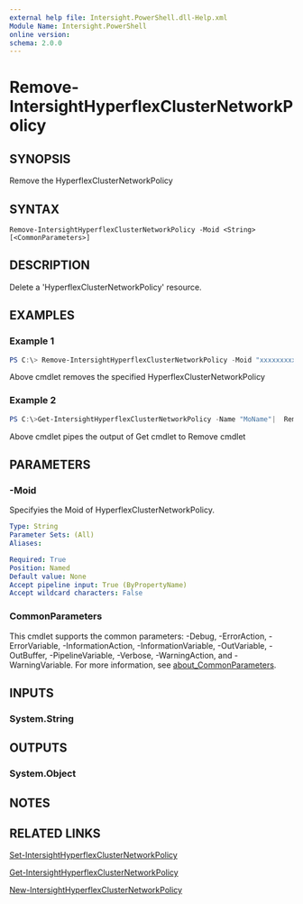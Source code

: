 ```yaml
---
external help file: Intersight.PowerShell.dll-Help.xml
Module Name: Intersight.PowerShell
online version:
schema: 2.0.0
---
```


# Remove-IntersightHyperflexClusterNetworkPolicy

## SYNOPSIS
Remove the HyperflexClusterNetworkPolicy

## SYNTAX

```
Remove-IntersightHyperflexClusterNetworkPolicy -Moid <String> [<CommonParameters>]
```

## DESCRIPTION
Delete a &apos;HyperflexClusterNetworkPolicy&apos; resource.

## EXAMPLES

### Example 1
```powershell
PS C:\> Remove-IntersightHyperflexClusterNetworkPolicy -Moid "xxxxxxxxxxxxxxxxxxxxxxxxxxx"
```
Above cmdlet removes the specified HyperflexClusterNetworkPolicy 

### Example 2
```powershell
PS C:\>Get-IntersightHyperflexClusterNetworkPolicy -Name "MoName"|  Remove-IntersightHyperflexClusterNetworkPolicy
```
Above cmdlet pipes the output of Get cmdlet to Remove cmdlet

## PARAMETERS

### -Moid
Specifyies the Moid of HyperflexClusterNetworkPolicy.

```yaml
Type: String
Parameter Sets: (All)
Aliases:

Required: True
Position: Named
Default value: None
Accept pipeline input: True (ByPropertyName)
Accept wildcard characters: False
```

### CommonParameters
This cmdlet supports the common parameters: -Debug, -ErrorAction, -ErrorVariable, -InformationAction, -InformationVariable, -OutVariable, -OutBuffer, -PipelineVariable, -Verbose, -WarningAction, and -WarningVariable. For more information, see [about_CommonParameters](http://go.microsoft.com/fwlink/?LinkID=113216).

## INPUTS

### System.String

## OUTPUTS

### System.Object
## NOTES

## RELATED LINKS

[Set-IntersightHyperflexClusterNetworkPolicy](./Set-IntersightHyperflexClusterNetworkPolicy.md)

[Get-IntersightHyperflexClusterNetworkPolicy](./Get-IntersightHyperflexClusterNetworkPolicy.md)

[New-IntersightHyperflexClusterNetworkPolicy](./New-IntersightHyperflexClusterNetworkPolicy.md)

